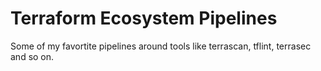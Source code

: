 # Terraform Ecosystem Pipelines
Some of my favortite pipelines around tools like terrascan, tflint, terrasec and so on.
